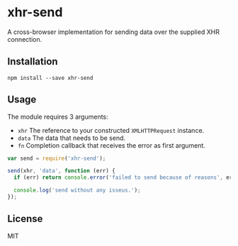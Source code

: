 # xhr-send

A cross-browser implementation for sending data over the supplied XHR
connection.

## Installation

```
npm install --save xhr-send
```

## Usage

The module requires 3 arguments:

- `xhr` The reference to your constructed `XMLHTTPRequest` instance.
- `data` The data that needs to be send.
- `fn` Completion callback that receives the error as first argument.

```js
var send = require('xhr-send');

send(xhr, 'data', function (err) {
  if (err) return console.error('failed to send because of reasons', err);

  console.log('send without any isseus.');
});
```

## License

MIT
